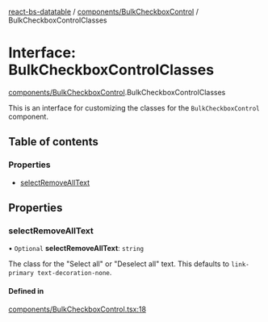 [react-bs-datatable](../README.md) / [components/BulkCheckboxControl](../modules/components_BulkCheckboxControl.md) / BulkCheckboxControlClasses

# Interface: BulkCheckboxControlClasses

[components/BulkCheckboxControl](../modules/components_BulkCheckboxControl.md).BulkCheckboxControlClasses

This is an interface for customizing the classes for
the `BulkCheckboxControl` component.

## Table of contents

### Properties

- [selectRemoveAllText](components_BulkCheckboxControl.BulkCheckboxControlClasses.md#selectremovealltext)

## Properties

### selectRemoveAllText

• `Optional` **selectRemoveAllText**: `string`

The class for the "Select all" or "Deselect all" text.
This defaults to `link-primary text-decoration-none`.

#### Defined in

[components/BulkCheckboxControl.tsx:18](https://github.com/imballinst/react-bs-datatable/blob/1c0226c/src/components/BulkCheckboxControl.tsx#L18)
